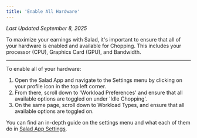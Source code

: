 ```yaml
---
title: 'Enable All Hardware'
---
```


_Last Updated September 8, 2025_

To maximize your earnings with Salad, it's important to ensure that all of your hardware is enabled and available for
Chopping. This includes your processor (CPU), Graphics Card (GPU), and Bandwidth.

---

To enable all of your hardware:

1. Open the Salad App and navigate to the Settings menu by clicking on your profile icon in the top left corner.
2. From there, scroll down to 'Workload Preferences' and ensure that all available options are toggled on under 'Idle
   Chopping'.
3. On the same page, scroll down to Workload Types, and ensure that all available options are toggled on.

You can find an in-depth guide on the settings menu and what each of them do in
[Salad App Settings](/docs/guides/using-the-salad-app/353-salad-app-settings).

